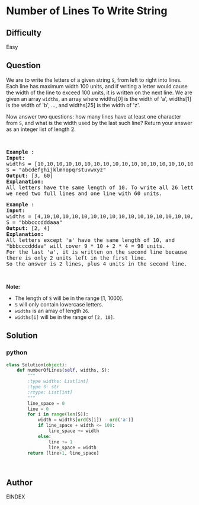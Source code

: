 # Number of Lines To Write String

## Difficulty
Easy

## Question
<p>We are to write the letters of a given string <code>S</code>, from left to right into lines. Each line has maximum width 100 units, and if writing a letter would cause the width of the line to exceed 100 units, it is written on the next line. We are given an array&nbsp;<code>widths</code>, an array where widths[0] is the width of &#39;a&#39;, widths[1] is the width of &#39;b&#39;, ..., and widths[25] is the width of &#39;z&#39;.</p>

<p>Now answer two questions: how many lines have at least one character from <code>S</code>, and what is the width used by the last such line? Return your answer as an integer list of length 2.</p>

<p>&nbsp;</p>

<pre>
<strong>Example :</strong>
<strong>Input:</strong> 
widths = [10,10,10,10,10,10,10,10,10,10,10,10,10,10,10,10,10,10,10,10,10,10,10,10,10,10]
S = &quot;abcdefghijklmnopqrstuvwxyz&quot;
<strong>Output:</strong> [3, 60]
<strong>Explanation: </strong>
All letters have the same length of 10. To write all 26 letters,
we need two full lines and one line with 60 units.
</pre>

<pre>
<strong>Example :</strong>
<strong>Input:</strong> 
widths = [4,10,10,10,10,10,10,10,10,10,10,10,10,10,10,10,10,10,10,10,10,10,10,10,10,10]
S = &quot;bbbcccdddaaa&quot;
<strong>Output:</strong> [2, 4]
<strong>Explanation: </strong>
All letters except &#39;a&#39; have the same length of 10, and 
&quot;bbbcccdddaa&quot; will cover 9 * 10 + 2 * 4 = 98 units.
For the last &#39;a&#39;, it is written on the second line because
there is only 2 units left in the first line.
So the answer is 2 lines, plus 4 units in the second line.
</pre>

<p>&nbsp;</p>

<p><strong>Note:</strong></p>

<ul>
	<li>The length of <code>S</code> will be in the range&nbsp;[1, 1000].</li>
	<li><code>S</code> will only contain lowercase letters.</li>
	<li><code>widths</code> is&nbsp;an array of length <code>26</code>.</li>
	<li><code>widths[i]</code> will be in the range of <code>[2, 10]</code>.</li>
</ul>


## Solution
### python
```python
class Solution(object):
    def numberOfLines(self, widths, S):
        """
        :type widths: List[int]
        :type S: str
        :rtype: List[int]
        """
        line_space = 0
        line = 0
        for i in range(len(S)):
            width = widths[ord(S[i]) - ord('a')]
            if line_space + width <= 100:
                line_space += width
            else:
                line += 1
                line_space = width
        return [line+1, line_space]
        
        
```

## Author
EINDEX